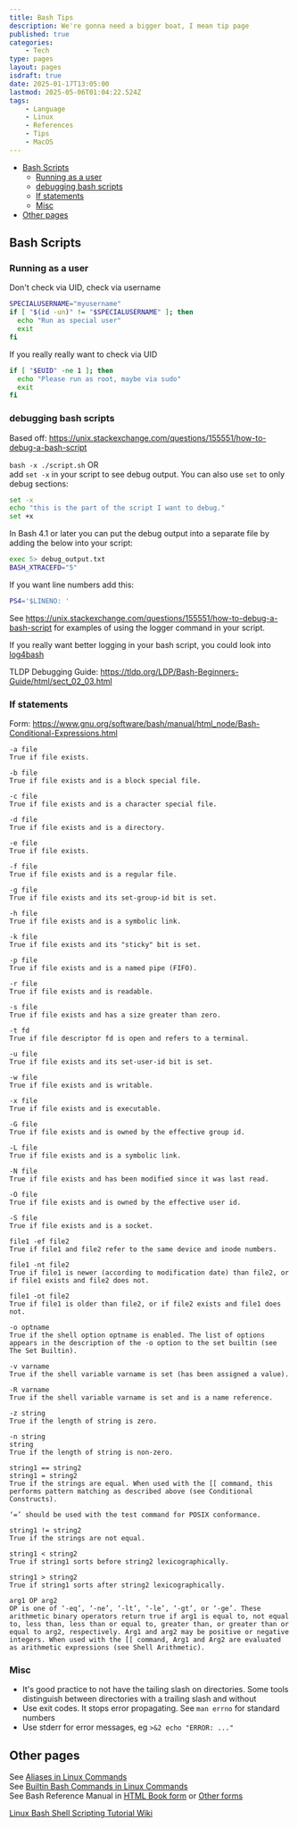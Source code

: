 ```yaml
---
title: Bash Tips
description: We're gonna need a bigger boat, I mean tip page
published: true
categories:
    - Tech
type: pages
layout: pages
isdraft: true
date: 2025-01-17T13:05:00
lastmod: 2025-05-06T01:04:22.524Z
tags:
    - Language
    - Linux
    - References
    - Tips
    - MacOS
---
```



<!--- cSpell:disable --->
* [Bash Scripts](#bash-scripts)
  * [Running as a user](#running-as-a-user)
  * [debugging bash scripts](#debugging-bash-scripts)
  * [If statements](#if-statements)
  * [Misc](#misc)
* [Other pages](#other-pages)
<!--- cSpell:enable --->

## Bash Scripts

### Running as a user

Don't check via UID, check via username

```bash
SPECIALUSERNAME="myusername"
if [ "$(id -un)" != "$SPECIALUSERNAME" ]; then
  echo "Run as special user"
  exit
fi
```

If you really really want to check via UID

```bash
if [ "$EUID" -ne 1 ]; then
  echo "Please run as root, maybe via sudo"
  exit
fi
```

### debugging bash scripts

Based off: <https://unix.stackexchange.com/questions/155551/how-to-debug-a-bash-script>

`bash -x ./script.sh` OR\
add `set -x` in your script to see debug output. You can also use `set` to only debug sections:

```bash
set -x
echo "this is the part of the script I want to debug."
set +x
```

In Bash 4.1 or later you can put the debug output into a separate file by adding the below into your script:

```bash
exec 5> debug_output.txt
BASH_XTRACEFD="5"
```

If you want line numbers add this:

```bash
PS4='$LINENO: '
```

See <https://unix.stackexchange.com/questions/155551/how-to-debug-a-bash-script> for examples of using the logger command in your script.

If you really want better logging in your bash script, you could look into [log4bash](https://github.com/fredpalmer/log4bash)

TLDP Debugging Guide: <https://tldp.org/LDP/Bash-Beginners-Guide/html/sect_02_03.html>

### If statements

Form: <https://www.gnu.org/software/bash/manual/html_node/Bash-Conditional-Expressions.html>

```text
-a file
True if file exists.

-b file
True if file exists and is a block special file.

-c file
True if file exists and is a character special file.

-d file
True if file exists and is a directory.

-e file
True if file exists.

-f file
True if file exists and is a regular file.

-g file
True if file exists and its set-group-id bit is set.

-h file
True if file exists and is a symbolic link.

-k file
True if file exists and its "sticky" bit is set.

-p file
True if file exists and is a named pipe (FIFO).

-r file
True if file exists and is readable.

-s file
True if file exists and has a size greater than zero.

-t fd
True if file descriptor fd is open and refers to a terminal.

-u file
True if file exists and its set-user-id bit is set.

-w file
True if file exists and is writable.

-x file
True if file exists and is executable.

-G file
True if file exists and is owned by the effective group id.

-L file
True if file exists and is a symbolic link.

-N file
True if file exists and has been modified since it was last read.

-O file
True if file exists and is owned by the effective user id.

-S file
True if file exists and is a socket.

file1 -ef file2
True if file1 and file2 refer to the same device and inode numbers.

file1 -nt file2
True if file1 is newer (according to modification date) than file2, or if file1 exists and file2 does not.

file1 -ot file2
True if file1 is older than file2, or if file2 exists and file1 does not.

-o optname
True if the shell option optname is enabled. The list of options appears in the description of the -o option to the set builtin (see The Set Builtin).

-v varname
True if the shell variable varname is set (has been assigned a value).

-R varname
True if the shell variable varname is set and is a name reference.

-z string
True if the length of string is zero.

-n string
string
True if the length of string is non-zero.

string1 == string2
string1 = string2
True if the strings are equal. When used with the [[ command, this performs pattern matching as described above (see Conditional Constructs).

‘=’ should be used with the test command for POSIX conformance.

string1 != string2
True if the strings are not equal.

string1 < string2
True if string1 sorts before string2 lexicographically.

string1 > string2
True if string1 sorts after string2 lexicographically.

arg1 OP arg2
OP is one of ‘-eq’, ‘-ne’, ‘-lt’, ‘-le’, ‘-gt’, or ‘-ge’. These arithmetic binary operators return true if arg1 is equal to, not equal to, less than, less than or equal to, greater than, or greater than or equal to arg2, respectively. Arg1 and arg2 may be positive or negative integers. When used with the [[ command, Arg1 and Arg2 are evaluated as arithmetic expressions (see Shell Arithmetic).
```

### Misc

* It's good practice to not have the tailing slash on directories. Some tools distinguish between directories with a trailing slash and without
* Use exit codes. It stops error propagating. See `man errno` for standard numbers
* Use stderr for error messages, eg `>&2 echo "ERROR: ..."`

## Other pages

See [Aliases in Linux Commands](linux-commands.md#aliases)\
See [Builtin Bash Commands in Linux Commands](linux-commands.md#built-in-bash-commands)\
See Bash Reference Manual in [HTML Book form](https://www.gnu.org/software/bash/manual/html_node/index.html) or [Other forms](https://www.gnu.org/software/bash/manual/)

[Linux Bash Shell Scripting Tutorial Wiki](https://bash.cyberciti.biz/guide/Main_Page)
